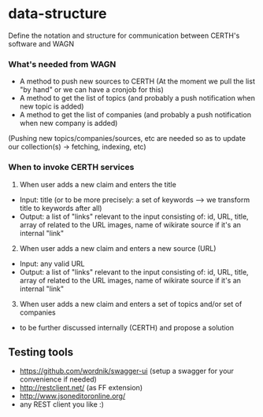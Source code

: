 data-structure
==============

Define the notation and structure for communication between CERTH's software and WAGN


### What's needed from WAGN

* A method to push new sources to CERTH (At the moment we pull the list "by hand" or we can have a cronjob for this)
* A method to get the list of topics (and probably a push notification when new topic is added)
* A method to get the list of companies (and probably a push notification when new company is added)

(Pushing new topics/companies/sources, etc are needed so as to update our collection(s) -> fetching, indexing, etc)

### When to invoke CERTH services
1) When user adds a new claim and enters the title
  *  Input: title (or to be more precisely: a set of keywords --> we transform title to keywords after all)
  *  Output: a list of "links" relevant to the input consisting of: id, URL, title, array of related to the URL images, name of wikirate source if it's an internal "link"

2) When user adds a new claim and enters a new source (URL)
  *  Input: any valid URL
  *  Output: a list of "links" relevant to the input consisting of: id, URL, title, array of related to the URL images, name of wikirate source if it's an internal "link"

3) When user adds a new claim and enters a set of topics and/or set of companies
  * to be further discussed internally (CERTH) and propose a solution


## Testing tools
* https://github.com/wordnik/swagger-ui (setup a swagger for your convenience if needed)
* http://restclient.net/ (as FF extension)
* http://www.jsoneditoronline.org/
* any REST client you like :)
